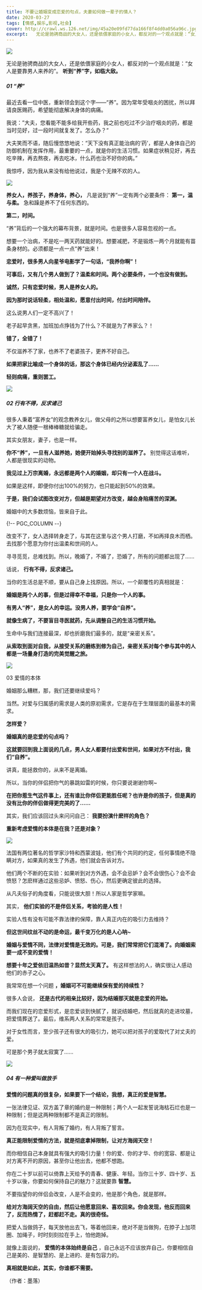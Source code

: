 ```yaml
---
title: 不要让婚姻变成恋爱的句点，夫妻如何做一辈子的情人？
date: 2020-03-27
tags: [情感,娱乐,影视,社会]
cover: http://crawl.ws.126.net/img/45a20e09fd77da166f8f4dd0a056a96c.jpg
excerpt:   无论是驰骋商战的大女人，还是依偎家庭的小女人，都反对的一个观点就是：“女人是要靠男人来养的”。
---
```

![](http://crawl.ws.126.net/img/45a20e09fd77da166f8f4dd0a056a96c.jpg)  

无论是驰骋商战的大女人，还是依偎家庭的小女人，都反对的一个观点就是：“女人是要靠男人来养的”。 **听到“养”字，如临大敌。**

##### 01 “养”

最近去看一位中医，重新领会到这个字——“养”。因为常年受咽炎的困扰，所以拜请良医赐药，希望能彻底解决身体的病痛。

我说：”大夫，您看能不能多给我开些药，我之前也吃过不少治疗咽炎的药，都是当时见好，过一段时间就复发了。怎么办？“

大夫笑而不语，随后慢悠悠地说：“天下没有真正能治病的‘药’，都是人身体自己的防御机制在发挥作用，最重要的一点，就是你的生活习惯。如果症状稍见好，再去吃辛辣，再去熬夜，再去吃冰，什么药也治不好你的病。”

我惊呼，因为我从来没有给他说过，我是个无辣不欢的人。

![](http://crawl.ws.126.net/img/9a874ccfc5bfb3501e3fe07367b1e63d.jpg)  

**养女人，养孩子，养身体，养心，** 凡是说到“养”一定有两个必要条件： **第一，温与柔。** 急和躁是养不了任何东西的。

**第二，时间。**

“养”背后的一个强大的幕布背景，就是时间。也是很多人容易忽视的一点。

想要一个治病，不是吃一两天药就能好的。想要减肥，不是锻炼一两个月就能有苗条身材的。必须都是一点一点“养”出来！

**恋爱时，很多男人向星爷电影学了一句话，“我养你啊”！**

**可事后，又有几个男人做到了？温柔和时间。两个必要条件，一个也没有做到。**

**诚然，只有恋爱时候，男人是养女人的。**

**因为那时说话轻柔，相处温和，愿意付出时间，付出时间陪伴。**

这么说男人们一定不高兴了！

老子起早贪黑，加班加点挣钱为了什么？不就是为了养家么？！

**错了，全错了！**

不仅滋养不了家，也养不了老婆孩子，更养不好自己。

**如果把家比喻成一个身体的话，那这个身体已经内分泌紊乱了......**

**轻则病痛，重则罢工。**

![](http://crawl.ws.126.net/img/66c5a640eca89b017e79e33e3ef00213.jpg)  

##### 02 行有不得，反求诸己

很多人秉着“富养女”的观念教养女儿，做父母的之所以想要富养女儿，是怕女儿长大了被人随便一根棒棒糖就给骗走。

其实女朋友，妻子，也是一样。

**你不“养”，一旦有人滋养她，她便开始掉头寻找别的滋养了。** 别觉得这话难听，人都是很现实的动物。

**我见过上万宗离婚，永远都是两个人的婚姻，却只有一个人在战斗。**

如果是这样，即便你付出100%的努力，也只能起到50%的效果。

**于是，我们会试图改变对方，但越是期望对方改变，越会身陷痛苦的深渊。**

婚姻中的大多数烦恼，皆来自于此。

{!-- PGC_COLUMN --}

改变不了，女人选择转身走了，与其在这里与这个男人打磨，不如再择良木而栖。去找那个愿意为你付出温柔和世间的人。

寻寻觅觅，总难找到。所以，晚婚了，不婚了，恐婚了，所有的问题都出现了......

话说， **行有不得，反求诸己。**

当你的生活总是不顺，要从自己身上找原因。所以，一个颠覆性的真相就是：

**婚姻是两个人的事，但是过得幸不幸福，只是你一个人的事。**

**有男人“养”，是女人的幸运。没男人养，要学会“自养”。**

**就像生病了，不要盲目寻医就药，先从调整自己的生活习惯开始。**

生命中与我们连接最深，却也折磨我们最多的，就是“亲密关系”。

**从索取到面对自我，从接受关系的磨练到修为自己，亲密关系对每个参与其中的人都是一场量身打造的完美觉醒之旅。**

![](http://crawl.ws.126.net/img/550c1cc1acdfb13de145be3ceba6d321.jpg)  

03 爱情的本体

婚姻那么糟糕，那，我们还要继续爱吗？

当然。对爱与归属感的需求是人类的原初需求，它是存在于生理层面的最基本的需求。

**怎样爱？**

**婚姻真的是恋爱的句点吗？**

**这就要回到我上面说的几点，男人女人都要付出爱和世间，如果对方不付出，我们“自养”。**

讲真，能拯救你的，从来不是离婚。

所以，当你的伴侣把你气的暴跳如雷的时候，你只要说谢谢你啊~

**在把你惹生气这件事上，还有谁比你伴侣更能胜任呢？也许是你的孩子，但是真的没有比你的伴侣做得更完美的了......**

其实，我们应该回过头来问问自己： **我要扮演什麽样的角色？**

**重新考虑爱情的本体是在我？还是对象？**

![](http://crawl.ws.126.net/img/fedb072d1907ebf1870dc65974b5338c.jpg)  

法国有两位著名的哲学家沙特和西蒙波娃，他们有个共同的约定，任何事情绝不隐瞒对方，如果真的发生了外遇，他们就会告诉对方。

他们两个不断的在实验：如果听到对方外遇，会不会忌妒？会不会很伤心？会不会愤怒？怎麽样通过这些忌妒、愤怒、伤心，然后更确定彼此的选择。

从凡夫俗子的角度看，只能说很大胆！所以人家是哲学家嘛。

其实， **他们实验的不是伴侣关系，考验的是人性！**

实验人性有没有可能不靠法律的保障，靠人真正内在的吸引力去维持？

**但这世间纹丝不动的是命运，最千变万化的是人心呐~**

**婚姻与爱情不同，法律对爱情是无效的。可是，我们常常把它们混淆了。向婚姻索要一成不变的爱情！**

**想要十年之爱依旧温热如昔？显然太天真了。** 有这样想法的人，确实很让人感动他们的赤子之心。

我常常在想一个问题 **，婚姻可不可能继续保有爱的持续性？**

很多人会说， **还是古代的相亲比较好，因为结婚那天就是恋爱的开始。**

而我们现在的恋爱形式，是恋爱谈到快腻了，就说结婚吧，然后就真的走进坟墓，把爱情葬送了。最后，维系两人关系的常常是孩子。

对于女性而言，至少孩子还有很大的吸引力，她可以把对孩子的爱取代了对丈夫的爱。

可是那个男子就太寂寞了......

![](http://crawl.ws.126.net/img/ccf3dc00cd5034db3a5d8ef4db3d9065.jpg)  

##### 04 有一种爱叫做放手

**爱情的问题真的很复杂，如果要下一个结论，我想，真正的爱是智慧。**

一张法律见证、双方盖了章的婚约是一种限制；两个人一起发誓说海枯石烂也是一种限制；但是这两种限制都不是真正的限制。

因为在现实中，有人背叛了婚约，有人背叛了誓言。

**真正能限制爱情的方法，就是彻底拿掉限制，让对方海阔天空！**

而你相信自己本身就具有强大的吸引力量！你的爱、你的才华、你的宽容、都是让对方离不开的原因，甚至你让他出去，他都不想跑。

你在二十岁以前可以倚靠上天给予的青春、健康、年轻。当你三十岁、四十岁、五十岁以後，你要如何保持自己的魅力？这就要靠 **智慧。**

不要指望你的伴侣会改变，人是不会变的，他是那个角色，就是那样。

**给对方海阔天空的自由，然后让他愿意回来、喜欢回来。你会发现，他反而回来了，反而热情了，赶都赶不走。真的很奇怪。**

把爱人当做鸽子，每天放他出去飞，等着他回来，绝对不是当做狗，在脖子上加项圈、加绳子，时时刻刻拉在手上，怕他跑掉。

就像上面说的， **爱情的本体始终是自己** ，自己永远不应该放弃自己，你要相信自己是美的、是智慧的、是上进的、是有包容力的。

**真相就是如此，其实，你谁都不需要。**

（作者：墨落）

